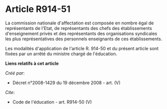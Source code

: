 # Article R914-51

La commission nationale d'affectation est composée en nombre égal de représentants de l'Etat, de représentants des chefs des
établissements d'enseignement privés et des représentants des organisations syndicales les plus représentatives des
personnels enseignants de ces établissements. 

Les modalités d'application de l'article R. 914-50 et du présent article sont fixées par un arrêté du ministre chargé de
l'éducation.

**Liens relatifs à cet article**

_Créé par_:

  - Décret n°2008-1429 du 19 décembre 2008 - art. (V)

_Cite_:

  - Code de l'éducation - art. R914-50 (V)
